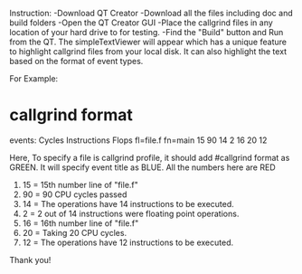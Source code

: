 Instruction:
-Download QT Creator
-Download all the files including doc and build folders
-Open the QT Creator GUI
-Place the callgrind files in any location of your hard drive to for testing. 
-Find the "Build" button and Run from the QT. The simpleTextViewer will appear which has a unique feature to highlight callgrind files from your local disk. 
 It can also highlight the text based on the format of event types.

  For Example:
# callgrind format


events: Cycles Instructions Flops
fl=file.f
fn=main
15 90 14 2
16 20 12

Here,
To specify a file is callgrind profile, it should add #callgrind format as GREEN.
It will specify event title as BLUE.
All the numbers here are RED
1. 15 = 15th number line of "file.f"
2. 90 = 90 CPU cycles passed
3. 14 = The operations have 14 instructions to be executed.
4. 2 = 2 out of 14 instructions were floating point operations.
5. 16 = 16th number line of "file.f"
6. 20 = Taking 20 CPU cycles.
7. 12 = The operations have 12 instructions to be executed.

Thank you!
